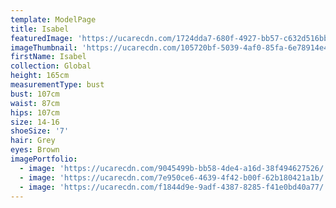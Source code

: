 ```yaml
---
template: ModelPage
title: Isabel
featuredImage: 'https://ucarecdn.com/1724dda7-680f-4927-bb57-c632d516bb92/'
imageThumbnail: 'https://ucarecdn.com/105720bf-5039-4af0-85fa-6e78914e4e03/'
firstName: Isabel
collection: Global
height: 165cm
measurementType: bust
bust: 107cm
waist: 87cm
hips: 107cm
size: 14-16
shoeSize: '7'
hair: Grey
eyes: Brown
imagePortfolio:
  - image: 'https://ucarecdn.com/9045499b-bb58-4de4-a16d-38f494627526/'
  - image: 'https://ucarecdn.com/7e950ce6-4639-4f42-b00f-62b180421a1b/'
  - image: 'https://ucarecdn.com/f1844d9e-9adf-4387-8285-f41e0bd40a77/'
---
```


